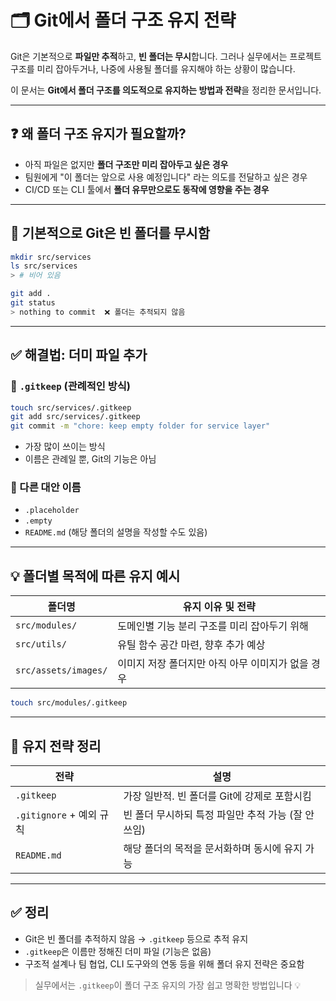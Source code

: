 # 🗂️ Git에서 폴더 구조 유지 전략

Git은 기본적으로 **파일만 추적**하고, **빈 폴더는 무시**합니다. 그러나 실무에서는 프로젝트 구조를 미리 잡아두거나, 나중에 사용될 폴더를 유지해야 하는 상황이 많습니다.

이 문서는 **Git에서 폴더 구조를 의도적으로 유지하는 방법과 전략**을 정리한 문서입니다.

---

## ❓ 왜 폴더 구조 유지가 필요할까?

- 아직 파일은 없지만 **폴더 구조만 미리 잡아두고 싶은 경우**
- 팀원에게 "이 폴더는 앞으로 사용 예정입니다" 라는 의도를 전달하고 싶은 경우
- CI/CD 또는 CLI 툴에서 **폴더 유무만으로도 동작에 영향을 주는 경우**

---

## 🚫 기본적으로 Git은 빈 폴더를 무시함

```bash
mkdir src/services
ls src/services
> # 비어 있음

git add .
git status
> nothing to commit  ❌ 폴더는 추적되지 않음
```

---

## ✅ 해결법: 더미 파일 추가

### 📄 `.gitkeep` (관례적인 방식)

```bash
touch src/services/.gitkeep
git add src/services/.gitkeep
git commit -m "chore: keep empty folder for service layer"
```

- 가장 많이 쓰이는 방식
- 이름은 관례일 뿐, Git의 기능은 아님

### 🧩 다른 대안 이름

- `.placeholder`
- `.empty`
- `README.md` (해당 폴더의 설명을 작성할 수도 있음)

---

## 💡 폴더별 목적에 따른 유지 예시

| 폴더명               | 유지 이유 및 전략                                 |
| -------------------- | ------------------------------------------------- |
| `src/modules/`       | 도메인별 기능 분리 구조를 미리 잡아두기 위해      |
| `src/utils/`         | 유틸 함수 공간 마련, 향후 추가 예상               |
| `src/assets/images/` | 이미지 저장 폴더지만 아직 아무 이미지가 없을 경우 |

```bash
touch src/modules/.gitkeep
```

---

## 📁 유지 전략 정리

| 전략                     | 설명                                                |
| ------------------------ | --------------------------------------------------- |
| `.gitkeep`               | 가장 일반적. 빈 폴더를 Git에 강제로 포함시킴        |
| `.gitignore` + 예외 규칙 | 빈 폴더 무시하되 특정 파일만 추적 가능 (잘 안 쓰임) |
| `README.md`              | 해당 폴더의 목적을 문서화하며 동시에 유지 가능      |

---

## ✅ 정리

- Git은 빈 폴더를 추적하지 않음 → `.gitkeep` 등으로 추적 유지
- `.gitkeep`은 이름만 정해진 더미 파일 (기능은 없음)
- 구조적 설계나 팀 협업, CLI 도구와의 연동 등을 위해 폴더 유지 전략은 중요함

> 실무에서는 `.gitkeep`이 폴더 구조 유지의 가장 쉽고 명확한 방법입니다 💡
